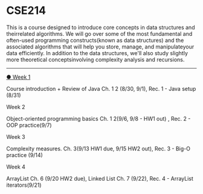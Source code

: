 # CSE214

This is a course designed to introduce core concepts in data structures and theirrelated algorithms. We will go over some of the most fundamental and often-used programming constructs(known as data structures) and the associated algorithms that will help you store, manage, and manipulateyour data efficiently. In addition to the data structures, we'll also study slightly more theoretical conceptsinvolving complexity analysis and recursions.

---

[● Week 1](https://github.com/hansun12/universe/tree/main/CSE214/Week1)

Course introduction + Review of Java Ch. 1 2 (8/30, 9/1), Rec. 1 - Java setup (8/31)

Week 2

Object-oriented programming basics Ch. 1 2(9/6, 9/8 - HW1 out) , Rec. 2 - OOP practice(9/7)

Week 3

Complexity measures. Ch. 3(9/13 HW1 due, 9/15 HW2 out), Rec. 3 - Big-O practice (9/14)

Week 4

ArrayList Ch. 6 (9/20 HW2 due), Linked List Ch. 7 (9/22), Rec. 4 - ArrayList iterators(9/21)
